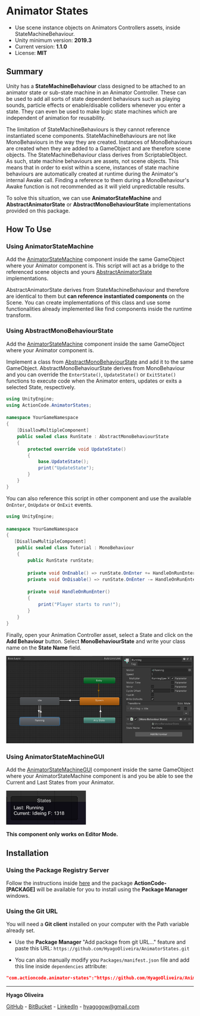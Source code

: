 # Animator States

* Use scene instance objects on Animators Controllers assets, inside StateMachineBehaviour.
* Unity minimum version: **2019.3**
* Current version: **1.1.0**
* License: **MIT**

## Summary

Unity has a **StateMachineBehaviour** class designed to be attached to an animator state or sub-state machine in an Animator Controller. 
These can be used to add all sorts of state dependent behaviours such as playing sounds, particle effects or enable/disable colliders whenever you enter a state. 
They can even be used to make logic state machines which are independent of animation for reusability.

The limitation of StateMachineBehaviours is they cannot reference instantiated scene components. StateMachineBehaviours are not like MonoBehaviours in the way they are created. Instances of MonoBehaviours are created when they are added to a GameObject and are therefore scene objects. 
The StateMachineBehaviour class derives from ScriptableObject. As such, state machine behaviours are assets, not scene objects. This means that in order to exist within a scene, instances of state machine behaviours are automatically created at runtime during the Animator's internal Awake call. 
Finding a reference to them during a MonoBehaviour's Awake function is not recommended as it will yield unpredictable results.

To solve this situation, we can use **AnimatorStateMachine** and **AbstractAnimatorState** or **AbstractMonoBehaviourState** implementations provided on this package.

## How To Use

### Using AnimatorStateMachine

Add the [AnimatorStateMachine](/Runtime/StatesMachine/AnimatorStateMachine.cs) component inside the same GameObject where your Animator component is. 
This script will act as a bridge to the referenced scene objects and yours [AbstractAnimatorState](/Runtime/States/AbstractAnimatorState.cs) implementations.

AbstractAnimatorState derives from StateMachineBehaviour and therefore are identical to them but **can reference instantiated components** on the Scene. 
You can create implementations of this class and use some functionalities already implemented like find components inside the runtime transform.

### Using AbstractMonoBehaviourState

Add the [AnimatorStateMachine](/Runtime/StatesMachine/AnimatorStateMachine.cs) component inside the same GameObject where your Animator component is.

Implement a class from [AbstractMonoBehaviourState](/Runtime/States/AbstractMonoBehaviourState.cs) and add it to the same GameObject. AbstractMonoBehaviourState derives from MonoBehaviour and you can override the `EnterState()`, `UpdateState()` or `ExitState()` functions to execute code when the Animator enters, updates or exits a selected State, respectively. 

```csharp
using UnityEngine;
using ActionCode.AnimatorStates;

namespace YourGameNamespace
{
    [DisallowMultipleComponent]
    public sealed class RunState : AbstractMonoBehaviourState
    {
        protected override void UpdateState()
        {
            base.UpdateState();
            print("UpdateState");
        }
    }
}
````

You can also reference this script in other component and use the available `OnEnter`, `OnUpdate` or `OnExit` events.

```csharp
using UnityEngine;

namespace YourGameNamespace
{
   [DisallowMultipleComponent]
    public sealed class Tutorial : MonoBehaviour
    {
        public RunState runState;

        private void OnEnable() => runState.OnEnter += HandleOnRunEnter;
        private void OnDisable() => runState.OnEnter -= HandleOnRunEnter;

        private void HandleOnRunEnter()
        {
            print("Player starts to run!");
        }
    }
}
```

Finally, open your Animation Controller asset, select a State and click on the **Add Behaviour** button. 
Select **MonoBehaviourState** and write your class name on the **State Name** field.

![AnimatorController Screenshot](/Docs~/AnimatorController.png "Using AbstractMonoBehaviourState")

### Using AnimatorStateMachineGUI

Add the [AnimatorStateMachineGUI](/Runtime/StatesMachine/AnimatorStateMachineGUI.cs) component inside the same GameObject where your AnimatorStateMachine component is
and you be able to see the Current and Last States from your Animator.

![AnimatorStateMachineGUI Screenshot](/Docs~/AnimatorStateMachineGUI.png "Using AnimatorStateMachineGUI")

**This component only works on Editor Mode.**

## Installation

### Using the Package Registry Server

Follow the instructions inside [here](https://cutt.ly/ukvj1c8) and the package **ActionCode-[PACKAGE]** 
will be available for you to install using the **Package Manager** windows.

### Using the Git URL

You will need a **Git client** installed on your computer with the Path variable already set. 

- Use the **Package Manager** "Add package from git URL..." feature and paste this URL: `https://github.com/HyagoOliveira/AnimatorStates.git`

- You can also manually modify you `Packages/manifest.json` file and add this line inside `dependencies` attribute: 

```json
"com.actioncode.animator-states":"https://github.com/HyagoOliveira/AnimatorStates.git"
```

---

**Hyago Oliveira**

[GitHub](https://github.com/HyagoOliveira) -
[BitBucket](https://bitbucket.org/HyagoGow/) -
[LinkedIn](https://www.linkedin.com/in/hyago-oliveira/) -
<hyagogow@gmail.com>